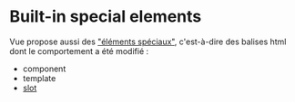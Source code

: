 # Built-in special elements

Vue propose aussi des ["éléments spéciaux"](https://vuejs.org/api/built-in-special-elements.html), c'est-à-dire des balises html dont le comportement a été modifié :
- component
- template
- [slot](https://vuejs.org/guide/components/slots.html)